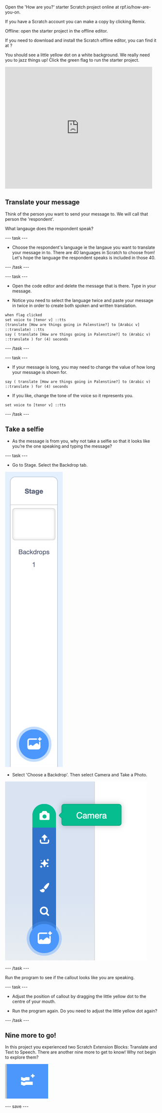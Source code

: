 Open the 'How are you?' starter Scratch project online at rpf.io/how-are-you-on.

If you have a Scratch account you can make a copy by clicking Remix.

Offline: open the starter project in the offline editor.

If you need to download and install the Scratch offline editor, you can find it at ?

You should see a little yellow dot on a white background. We really need you to jazz things up! Click the green flag to run  the starter project.

<div>
<iframe src="https://scratch.mit.edu/projects/390185573/embed" allowtransparency="true" width="485" height="402" frameborder="0" scrolling="no" allowfullscreen></iframe>
</div>

## Translate your message

Think of the person you want to send your message to. We will call that person the 'respondent'. 

What langauge does the respondent speak?

--- task ---

+ Choose the respondent's language ie the langaue you want to translate your message in to. There are 40 languages in Scratch to choose from! Let's hope the language the respondent speaks is included in those 40.

--- /task ---

--- task ---

+ Open the code editor and delete the message that is there. Type in your message.

+ Notice you need to select the language twice and paste your message in twice in order to create both spoken and written translation.

```blocks3
when flag clicked
set voice to [tenor v] ::tts
(translate [How are things going in Palenstine?] to [Arabic v] ::translate) ::tts
say ( translate [How are things going in Palenstine?] to (Arabic v) ::translate ) for (4) seconds
```
--- /task ---

--- task ---

+ If your message is long, you may need to change the value of how long your message is shown for.
```blocks3
say ( translate [How are things going in Palenstine?] to (Arabic v) ::translate ) for (4) seconds
```

+ If you like, change the tone of the voice so it  represents you.
```blocks3
set voice to [tenor v] ::tts
```
--- /task ---

## Take a selfie

+ As the message is from you, why not take a selfie so that it looks like you’re the one speaking and typing the message?

--- task ---
+ Go to Stage. Select the Backdrop tab.

![Access Stage](images/stage.png)

+ Select 'Choose a Backdrop'. Then select Camera and Take a Photo.

![Access Camera](images/Choose-a-Backdrop-Camera.png)

--- /task ---

Run the program to see if the callout looks like you are speaking.

--- task ---

+ Adjust the position of callout by dragging the little yellow dot to the centre of your mouth.

+ Run the program again. Do you need to adjust the little yellow dot again?

--- /task ---

## Nine more to go!

In this project you experienced two Scratch Extension Blocks: Translate and Text to Speech. There are another nine more to get to know! Why not begin to explore them? 

![Extension Blocks tab](images/extension-blocks.png)


--- save ---

